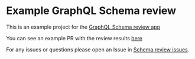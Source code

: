 # Example GraphQL Schema review

This is an example project for the [GraphQL Schema review app](http://localhost:8000/schema-review/)

You can see an example PR with the review results [here]() 

For any issues or questions please open an Issue in [Schema review issues](https://github.com/graphql-consulting/schema-review-issues/issues).




